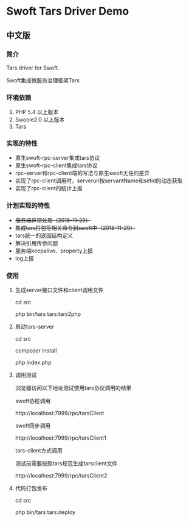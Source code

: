 # Swoft Tars Driver Demo

## 中文版

### 简介

Tars driver for Swoft.

Swoft集成微服务治理框架Tars

### 环境依赖

1. PHP 5.4 以上版本
2. Swoole2.0 以上版本
3. Tars

### 实现的特性

* 原生swoft-rpc-server集成tars协议
* 原生swoft-rpc-client集成tars协议
* rpc-server和rpc-client端的写法与原生swoft无任何差异
* 实现了rpc-client调用时，serveruri按servantName和setid的动态获取
* 实现了rpc-client的统计上报

### 计划实现的特性

* ~~服务端异常处理（2018-11-29）~~
* ~~集成tars打包等相关命令到swoft中（2018-11-29）~~
* tars统一的返回结构定义
* 解决引用传参问题
* 服务端keepalive、property上报
* log上报

### 使用

1. 生成server接口文件和client调用文件

    cd src

    php bin/tars tars:tars2php

2. 启动tars-server

    cd src

    composer install

    php index.php

3. 调用测试

    浏览器访问以下地址测试使用tars协议调用的结果

    swoft协程调用

    http://localhost:7999/rpc/tarsClient

    swoft同步调用

    http://localhost:7999/rpc/tarsClient1

    tars-client方式调用

    测试前需要按照tars规范生成tarsclient文件

    http://localhost:7999/rpc/tarsClient2

4. 代码打包发布

    cd src

    php bin/tars tars:deploy
